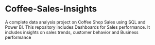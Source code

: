# Coffee-Sales-Insights
 A complete data analysis project on Coffee Shop Sales using SQL and Power BI. This repository includes Dashboards for Sales performance. It includes insights on sales trends, customer behavior and Business performance

